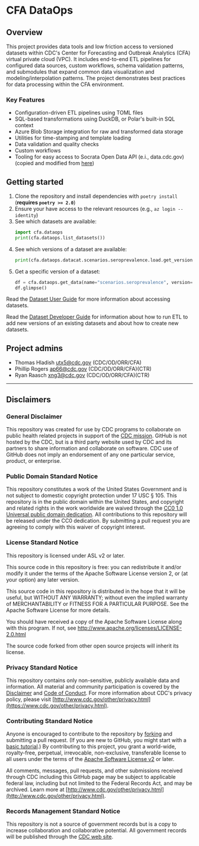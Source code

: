 # CFA DataOps

## Overview

This project provides data tools and low friction access to versioned datasets within CDC's Center for Forecasting and Outbreak Analytics (CFA) virtual private cloud (VPC). It includes end-to-end ETL pipelines for configured data sources, custom workflows, schema validation patterns, and submodules that expand common data visualization and modeling/interpolation patterns. The project demonstrates best practices for data processing within the CFA environment.

### Key Features

- Configuration-driven ETL pipelines using TOML files
- SQL-based transformations using DuckDB, or Polar's built-in SQL context
- Azure Blob Storage integration for raw and transformed data storage
- Utilities for time-stamping and template loading
- Data validation and quality checks
- Custom workflows
- Tooling for easy access to Socrata Open Data API (e.i., data.cdc.gov) (copied and modified from [here](https://github.com/CDCgov/cfasodapy))

## Getting started

1. Clone the repository and install dependencies with `poetry install` (**requires `poetry >= 2.0`**)
2. Ensure your have access to the relevant resources (e.g., `az login --identity`)
3. See which datasets are available:
   ```python
   import cfa.dataops
   print(cfa.dataops.list_datasets())
   ```
4. See which versions of a dataset are available:
   ```python
   print(cfa.dataops.datacat.scenarios.seroprevalence.load.get_versions())
   ```
5. Get a specific version of a dataset:
   ```python
   df = cfa.dataops.get_data(name="scenarios.seroprevalence", version="latest", output="polars")
   df.glimpse()
   ```

Read the [Dataset User Guide](docs/dataset_user.md) for more information about accessing datasets.

Read the [Dataset Developer Guide](docs/dataset_developer.md) for information about how to run ETL to add new versions of an existing datasets and about how to create new datasets.

## Project admins

- Thomas Hladish <utx5@cdc.gov> (CDC/OD/ORR/CFA)
- Phillip Rogers <ap66@cdc.gov> (CDC/OD/ORR/CFA)(CTR)
- Ryan Raasch <xng3@cdc.gov> (CDC/OD/ORR/CFA)(CTR)

---

## Disclaimers

### General Disclaimer

This repository was created for use by CDC programs to collaborate on public health related projects in support of the [CDC mission](https://www.cdc.gov/about/organization/mission.htm). GitHub is not hosted by the CDC, but is a third party website used by CDC and its partners to share information and collaborate on software. CDC use of GitHub does not imply an endorsement of any one particular service, product, or enterprise.

### Public Domain Standard Notice

This repository constitutes a work of the United States Government and is not subject to domestic copyright protection under 17 USC § 105. This repository is in the public domain within the United States, and copyright and related rights in the work worldwide are waived through the [CC0 1.0 Universal public domain dedication](https://creativecommons.org/publicdomain/zero/1.0/). All contributions to this repository will be released under the CC0 dedication. By submitting a pull request you are agreeing to comply with this waiver of copyright interest.

### License Standard Notice

This repository is licensed under ASL v2 or later.

This source code in this repository is free: you can redistribute it and/or modify it under the terms of the Apache Software License version 2, or (at your option) any later version.

This source code in this repository is distributed in the hope that it will be useful, but WITHOUT ANY WARRANTY; without even the implied warranty of MERCHANTABILITY or FITNESS FOR A PARTICULAR PURPOSE. See the Apache Software License for more details.

You should have received a copy of the Apache Software License along with this program. If not, see http://www.apache.org/licenses/LICENSE-2.0.html

The source code forked from other open source projects will inherit its license.

### Privacy Standard Notice

This repository contains only non-sensitive, publicly available data and information. All material and community participation is covered by the [Disclaimer](https://github.com/CDCgov/template/blob/master/DISCLAIMER.md) and [Code of Conduct](https://github.com/CDCgov/template/blob/master/code-of-conduct.md). For more information about CDC's privacy policy, please visit [http://www.cdc.gov/other/privacy.html](https://www.cdc.gov/other/privacy.html).

### Contributing Standard Notice

Anyone is encouraged to contribute to the repository by [forking](https://help.github.com/articles/fork-a-repo) and submitting a pull request. (If you are new to GitHub, you might start with a [basic tutorial](https://help.github.com/articles/set-up-git).) By contributing to this project, you grant a world-wide, royalty-free, perpetual, irrevocable, non-exclusive, transferable license to all users under the terms of the [Apache Software License v2](http://www.apache.org/licenses/LICENSE-2.0.html) or later.

All comments, messages, pull requests, and other submissions received through CDC including this GitHub page may be subject to applicable federal law, including but not limited to the Federal Records Act, and may be archived. Learn more at [http://www.cdc.gov/other/privacy.html](http://www.cdc.gov/other/privacy.html).

### Records Management Standard Notice

This repository is not a source of government records but is a copy to increase collaboration and collaborative potential. All government records will be published through the [CDC web site](http://www.cdc.gov).
